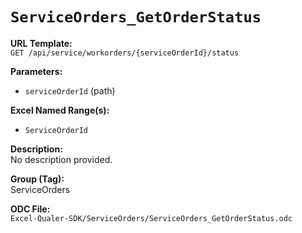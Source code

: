 # `ServiceOrders_GetOrderStatus`

**URL Template:**  
`GET /api/service/workorders/{serviceOrderId}/status`

**Parameters:**  
- `serviceOrderId` (path)

**Excel Named Range(s):**  
- `ServiceOrderId`

**Description:**  
No description provided.

**Group (Tag):**  
ServiceOrders

**ODC File:**  
`Excel-Qualer-SDK/ServiceOrders/ServiceOrders_GetOrderStatus.odc`
